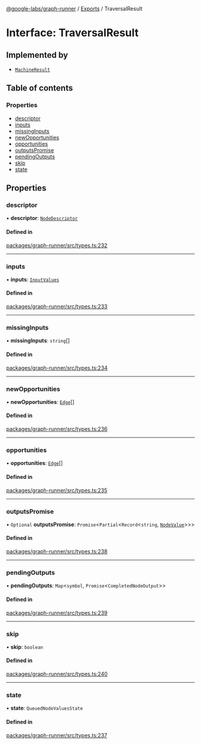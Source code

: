 [@google-labs/graph-runner](../README.md) / [Exports](../modules.md) / TraversalResult

# Interface: TraversalResult

## Implemented by

- [`MachineResult`](../classes/MachineResult.md)

## Table of contents

### Properties

- [descriptor](TraversalResult.md#descriptor)
- [inputs](TraversalResult.md#inputs)
- [missingInputs](TraversalResult.md#missinginputs)
- [newOpportunities](TraversalResult.md#newopportunities)
- [opportunities](TraversalResult.md#opportunities)
- [outputsPromise](TraversalResult.md#outputspromise)
- [pendingOutputs](TraversalResult.md#pendingoutputs)
- [skip](TraversalResult.md#skip)
- [state](TraversalResult.md#state)

## Properties

### descriptor

• **descriptor**: [`NodeDescriptor`](../modules.md#nodedescriptor)

#### Defined in

[packages/graph-runner/src/types.ts:232](https://github.com/breadboard-ai/breadboard/blob/e1b5dae9/packages/graph-runner/src/types.ts#L232)

___

### inputs

• **inputs**: [`InputValues`](../modules.md#inputvalues)

#### Defined in

[packages/graph-runner/src/types.ts:233](https://github.com/breadboard-ai/breadboard/blob/e1b5dae9/packages/graph-runner/src/types.ts#L233)

___

### missingInputs

• **missingInputs**: `string`[]

#### Defined in

[packages/graph-runner/src/types.ts:234](https://github.com/breadboard-ai/breadboard/blob/e1b5dae9/packages/graph-runner/src/types.ts#L234)

___

### newOpportunities

• **newOpportunities**: [`Edge`](../modules.md#edge)[]

#### Defined in

[packages/graph-runner/src/types.ts:236](https://github.com/breadboard-ai/breadboard/blob/e1b5dae9/packages/graph-runner/src/types.ts#L236)

___

### opportunities

• **opportunities**: [`Edge`](../modules.md#edge)[]

#### Defined in

[packages/graph-runner/src/types.ts:235](https://github.com/breadboard-ai/breadboard/blob/e1b5dae9/packages/graph-runner/src/types.ts#L235)

___

### outputsPromise

• `Optional` **outputsPromise**: `Promise`\<`Partial`\<`Record`\<`string`, [`NodeValue`](../modules.md#nodevalue)\>\>\>

#### Defined in

[packages/graph-runner/src/types.ts:238](https://github.com/breadboard-ai/breadboard/blob/e1b5dae9/packages/graph-runner/src/types.ts#L238)

___

### pendingOutputs

• **pendingOutputs**: `Map`\<`symbol`, `Promise`\<`CompletedNodeOutput`\>\>

#### Defined in

[packages/graph-runner/src/types.ts:239](https://github.com/breadboard-ai/breadboard/blob/e1b5dae9/packages/graph-runner/src/types.ts#L239)

___

### skip

• **skip**: `boolean`

#### Defined in

[packages/graph-runner/src/types.ts:240](https://github.com/breadboard-ai/breadboard/blob/e1b5dae9/packages/graph-runner/src/types.ts#L240)

___

### state

• **state**: `QueuedNodeValuesState`

#### Defined in

[packages/graph-runner/src/types.ts:237](https://github.com/breadboard-ai/breadboard/blob/e1b5dae9/packages/graph-runner/src/types.ts#L237)
